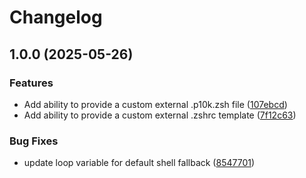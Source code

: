 # Changelog

## 1.0.0 (2025-05-26)


### Features

* Add ability to provide a custom external .p10k.zsh file ([107ebcd](https://github.com/snyssen/ansible-role-oh-my-zsh-p10k/commit/107ebcd2972b7833ce1e4f0cb0117510ba7ac237))
* Add ability to provide a custom external .zshrc template ([7f12c63](https://github.com/snyssen/ansible-role-oh-my-zsh-p10k/commit/7f12c63651c202ee0352f982346ce7ae27458c7e))


### Bug Fixes

* update loop variable for default shell fallback ([8547701](https://github.com/snyssen/ansible-role-oh-my-zsh-p10k/commit/85477015012200e95d9e8003980e44d2cc1931ec))
